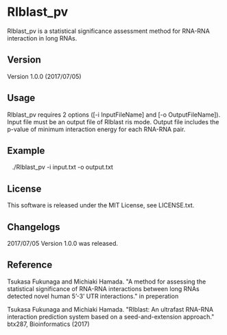 # RIblast_pv
RIblast_pv is a statistical significance assessment method for RNA-RNA interaction in long RNAs.

## Version
Version 1.0.0 (2017/07/05)

## Usage
RIblast_pv requires 2 options ([-i InputFileName] and [-o OutputFileName]). Input file must be an output file of RIblast ris mode. Output file includes the p-value of minimum interaction energy for each RNA-RNA pair.

## Example
    ./RIblast_pv -i input.txt -o output.txt

## License
This software is released under the MIT License, see LICENSE.txt.

## Changelogs  
2017/07/05 Version 1.0.0 was released.

## Reference
Tsukasa Fukunaga and Michiaki Hamada. "A method for assessing the statistical significance of RNA-RNA interactions between long RNAs detected novel human 5’-3’ UTR interactions." in preperation

Tsukasa Fukunaga and Michiaki Hamada. "RIblast: An ultrafast RNA-RNA interaction prediction system based on a seed-and-extension approach." btx287, Bioinformatics (2017)
